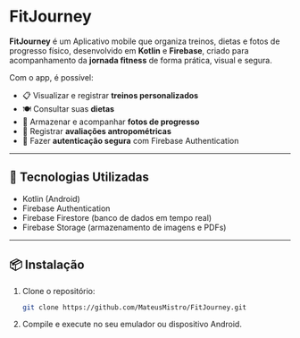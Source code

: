 #  FitJourney

**FitJourney** é um Aplicativo mobile que organiza treinos, dietas e fotos de progresso físico, desenvolvido em **Kotlin** e **Firebase**, criado para acompanhamento da **jornada fitness** de forma prática, visual e segura.

Com o app, é possível:

- 📋 Visualizar e registrar **treinos personalizados**
- 🍽️ Consultar suas **dietas**
- 📸 Armazenar e acompanhar **fotos de progresso**
- 📏 Registrar **avaliações antropométricas**
- 🔐 Fazer **autenticação segura** com Firebase Authentication

---

## 🚀 Tecnologias Utilizadas

- Kotlin (Android)
- Firebase Authentication
- Firebase Firestore (banco de dados em tempo real)
- Firebase Storage (armazenamento de imagens e PDFs)

---

## 📦 Instalação

1. Clone o repositório:
   ```bash
   git clone https://github.com/MateusMistro/FitJourney.git
2. Compile e execute no seu emulador ou dispositivo Android.
